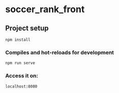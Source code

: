 # soccer_rank_front

## Project setup
```
npm install
```

### Compiles and hot-reloads for development
```
npm run serve
```

### Access it on:
```
localhost:8080
```